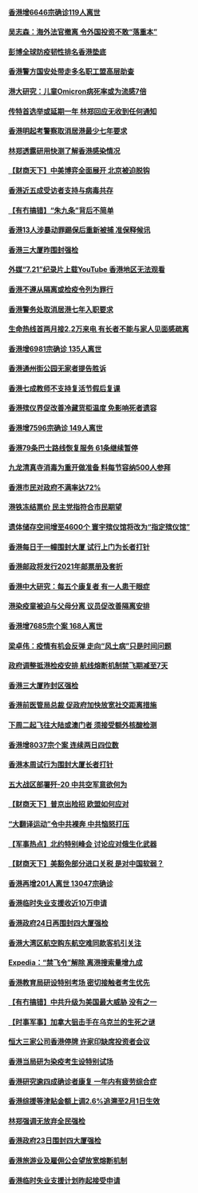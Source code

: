#### [香港增6646宗确诊119人离世](../pages/nsc415/n13687579.md?t=04011503) 
#### [吴志森：海外法官撤离 令外国投资不敢“落重本”](../pages/nsc415/n13687539.md?t=04011503) 
#### [彭博全球防疫韧性排名香港垫底](../pages/nsc415/n13687518.md?t=04011503) 
#### [香港警方国安处带走多名职工盟高层助查](../pages/nsc415/n13687516.md?t=04011503) 
#### [港大研究：儿童Omicron病死率或为流感7倍](../pages/nsc415/n13687505.md?t=04011503) 
#### [传特首选举或延期一年 林郑回应无收到任何通知](../pages/nsc415/n13687498.md?t=04011503) 
#### [香港明起考警察取消居港最少七年要求](../pages/nsc415/n13687469.md?t=04011503) 
#### [林郑透露研用快测了解香港感染情况](../pages/nsc415/n13687475.md?t=04011503) 
#### [【财商天下】中美博弈全面展开 北京被迫脱钩](../pages/nsc415/n13686982.md?t=04011503) 
#### [香港近五成受访者支持与病毒共存](../pages/nsc415/n13687317.md?t=04011503) 
#### [【有冇搞错】“朱九条”背后不简单](../pages/nsc415/n13684635.md?t=04011503) 
#### [香港13人涉暴动罪踢保后重新被捕 准保释候讯](../pages/nsc415/n13684665.md?t=04011503) 
#### [香港三大厦昨围封强检](../pages/nsc415/n13684643.md?t=04011503) 
#### [外媒“7.21”纪录片上载YouTube 香港地区无法观看](../pages/nsc415/n13684615.md?t=04011503) 
#### [香港不遵从隔离或检疫令列为罪行](../pages/nsc415/n13684608.md?t=04011503) 
#### [香港警务处取消居港七年入职要求](../pages/nsc415/n13684599.md?t=04011503) 
#### [生命热线首两月接2.2万来电 有长者不能与家人见面感疏离](../pages/nsc415/n13684517.md?t=04011503) 
#### [香港增6981宗确诊 135人离世](../pages/nsc415/n13684484.md?t=04011503) 
#### [香港通州街公园无家者提告胜诉](../pages/nsc415/n13682091.md?t=04011503) 
#### [香港七成教师不支持复活节假后复课](../pages/nsc415/n13682085.md?t=04011503) 
#### [香港殡仪界促改善冷藏货柜温度 免影响死者遗容](../pages/nsc415/n13682076.md?t=04011503) 
#### [香港增7596宗确诊 149人离世](../pages/nsc415/n13682073.md?t=04011503) 
#### [香港79条巴士路线恢复服务 61条继续暂停](../pages/nsc415/n13682060.md?t=04011503) 
#### [九龙清真寺消毒为重开做准备 料每节容纳500人参拜](../pages/nsc415/n13682006.md?t=04011503) 
#### [香港市民对政府不满率达72%](../pages/nsc415/n13681986.md?t=04011503) 
#### [港铁冻结票价 民主党指符合市民期望](../pages/nsc415/n13679853.md?t=04011503) 
#### [遗体储存空间增至4600个 寰宇殡仪馆将改为“指定殡仪馆”](../pages/nsc415/n13679831.md?t=04011503) 
#### [香港每日于一幢围封大厦 试行上门为长者打针](../pages/nsc415/n13679819.md?t=04011503) 
#### [香港邮政将发行2021年邮票册及套折](../pages/nsc415/n13679808.md?t=04011503) 
#### [香港中大研究：每五个康复者 有一人患干眼症](../pages/nsc415/n13679790.md?t=04011503) 
#### [港染疫童被迫与父母分离 议员促改善隔离安排](../pages/nsc415/n13679758.md?t=04011503) 
#### [香港增7685宗个案 168人离世](../pages/nsc415/n13679714.md?t=04011503) 
#### [梁卓伟：疫情有机会反弹 走向“风土病”只是时间问题](../pages/nsc415/n13677288.md?t=04011503) 
#### [政府调整抵港检疫安排 航线熔断机制禁飞期减至7天](../pages/nsc415/n13677268.md?t=04011503) 
#### [香港三大厦昨封区强检](../pages/nsc415/n13677116.md?t=04011503) 
#### [香港前医管局总裁 促政府加快放宽社交距离措施](../pages/nsc415/n13677105.md?t=04011503) 
#### [下周二起飞往大陆或澳门者 须接受额外核酸检测](../pages/nsc415/n13677085.md?t=04011503) 
#### [香港增8037宗个案 连续两日四位数](../pages/nsc415/n13677068.md?t=04011503) 
#### [香港本周试行为围封大厦长者打针](../pages/nsc415/n13677053.md?t=04011503) 
#### [五大战区部署歼-20 中共空军意欲何为](../pages/nsc415/n13675009.md?t=04011503) 
#### [【财商天下】普京出险招 欧盟如何应对](../pages/nsc415/n13674994.md?t=04011503) 
#### [“大翻译运动”令中共裸奔 中共恼怒打压](../pages/nsc415/n13674838.md?t=04011503) 
#### [【军事热点】北约特别峰会 讨论应对俄生化武器](../pages/nsc415/n13673936.md?t=04011503) 
#### [【财商天下】美豁免部分进口关税 是对中国软弱？](../pages/nsc415/n13673298.md?t=04011503) 
#### [香港再增201人离世 13047宗确诊](../pages/nsc415/n13671313.md?t=04011503) 
#### [香港临时失业支援收近10万申请](../pages/nsc415/n13671284.md?t=04011503) 
#### [香港政府24日再围封四大厦强检](../pages/nsc415/n13671311.md?t=04011503) 
#### [香港大湾区航空购东航空难同款客机引关注](../pages/nsc415/n13671293.md?t=04011503) 
#### [Expedia：“禁飞令”解除 离港搜索量增九成](../pages/nsc415/n13671285.md?t=04011503) 
#### [香港教育局研设特别考场 密切接触者考生优先](../pages/nsc415/n13671277.md?t=04011503) 
#### [【有冇搞错】中共升级为美国最大威胁 没有之一](../pages/nsc415/n13668412.md?t=04011503) 
#### [【时事军事】加拿大狙击手在乌克兰的生死之谜](../pages/nsc415/n13669558.md?t=04011503) 
#### [恒大三家公司香港停牌 许家印缺席投资者会议](../pages/nsc415/n13668823.md?t=04011503) 
#### [香港当局研为染疫考生设特别试场](../pages/nsc415/n13668722.md?t=04011503) 
#### [香港研究逾四成确诊者康复 一年内有疲劳综合症](../pages/nsc415/n13668710.md?t=04011503) 
#### [香港综援等津贴金额上调2.6%追溯至2月1日生效](../pages/nsc415/n13668705.md?t=04011503) 
#### [林郑强调无放弃全民强检](../pages/nsc415/n13668702.md?t=04011503) 
#### [香港政府23日围封四大厦强检](../pages/nsc415/n13668689.md?t=04011503) 
#### [香港旅游业及雇佣公会望放宽熔断机制](../pages/nsc415/n13668676.md?t=04011503) 
#### [香港临时失业支援计划昨起接受申请](../pages/nsc415/n13668668.md?t=04011503) 
